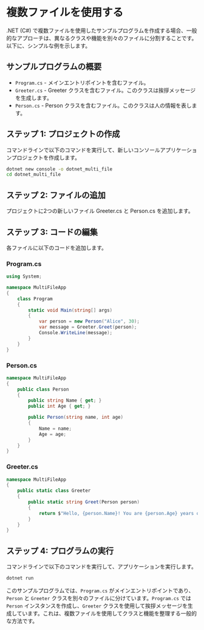 # 複数ファイルを使用する

.NET (C#) で複数ファイルを使用したサンプルプログラムを作成する場合、一般的なアプローチは、異なるクラスや機能を別々のファイルに分割することです。以下に、シンプルな例を示します。

## サンプルプログラムの概要
- `Program.cs` - メインエントリポイントを含むファイル。
- `Greeter.cs` - Greeter クラスを含むファイル。このクラスは挨拶メッセージを生成します。
- `Person.cs` - Person クラスを含むファイル。このクラスは人の情報を表します。

## ステップ 1: プロジェクトの作成
コマンドラインで以下のコマンドを実行して、新しいコンソールアプリケーションプロジェクトを作成します。

```bash
dotnet new console -o dotnet_multi_file
cd dotnet_multi_file
```

## ステップ 2: ファイルの追加
プロジェクトに2つの新しいファイル Greeter.cs と Person.cs を追加します。

## ステップ 3: コードの編集
各ファイルに以下のコードを追加します。

### Program.cs

```csharp
using System;

namespace MultiFileApp
{
    class Program
    {
        static void Main(string[] args)
        {
            var person = new Person("Alice", 30);
            var message = Greeter.Greet(person);
            Console.WriteLine(message);
        }
    }
}
```

### Person.cs

```csharp
namespace MultiFileApp
{
    public class Person
    {
        public string Name { get; }
        public int Age { get; }

        public Person(string name, int age)
        {
            Name = name;
            Age = age;
        }
    }
}
```

### Greeter.cs

```csharp
namespace MultiFileApp
{
    public static class Greeter
    {
        public static string Greet(Person person)
        {
            return $"Hello, {person.Name}! You are {person.Age} years old.";
        }
    }
}
```

## ステップ 4: プログラムの実行
コマンドラインで以下のコマンドを実行して、アプリケーションを実行します。

```bash
dotnet run
```

このサンプルプログラムでは、`Program.cs` がメインエントリポイントであり、`Person` と `Greeter` クラスを別々のファイルに分けています。`Program.cs` では `Person` インスタンスを作成し、`Greeter` クラスを使用して挨拶メッセージを生成しています。これは、複数ファイルを使用してクラスと機能を整理する一般的な方法です。
